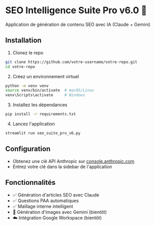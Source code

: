 # SEO Intelligence Suite Pro v6.0 🚀

Application de génération de contenu SEO avec IA (Claude + Gemini)

## Installation

1. Clonez le repo
```bash
git clone https://github.com/votre-username/votre-repo.git
cd votre-repo
```

2. Créez un environnement virtuel
```bash
python -m venv venv
source venv/bin/activate  # macOS/Linux
venv\Scripts\activate     # Windows
```

3. Installez les dépendances
```bash
pip install -r requirements.txt
```

4. Lancez l'application
```bash
streamlit run seo_suite_pro_v6.py
```

## Configuration

- Obtenez une clé API Anthropic sur [console.anthropic.com](https://console.anthropic.com/)
- Entrez votre clé dans la sidebar de l'application

## Fonctionnalités

- ✅ Génération d'articles SEO avec Claude
- ✅ Questions PAA automatiques
- ✅ Maillage interne intelligent
- 🎨 Génération d'images avec Gemini (bientôt)
- ☁️ Intégration Google Workspace (bientôt)
